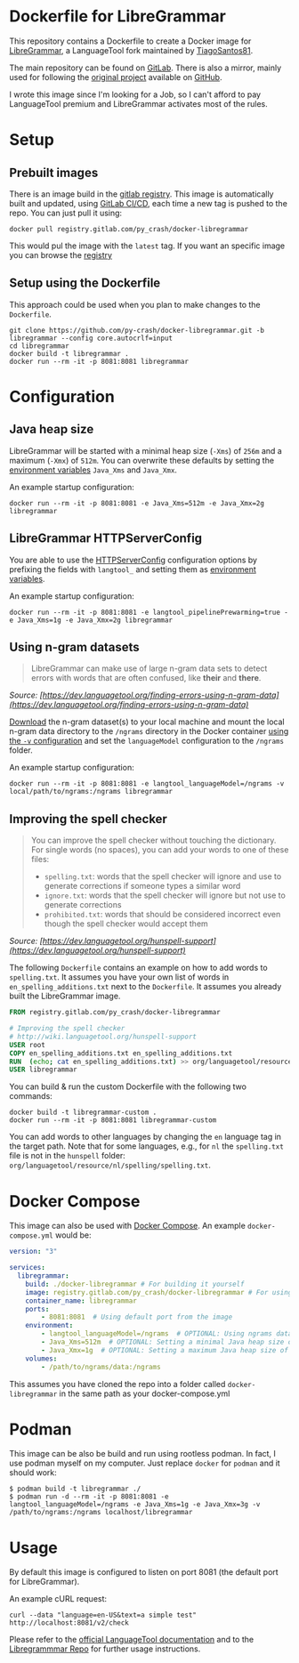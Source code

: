 # Dockerfile for LibreGrammar
This repository contains a Dockerfile to create a Docker image for [LibreGrammar](https://github.com/TiagoSantos81/libregrammar),
a LanguageTool fork maintained by [TiagoSantos81](https://github.com/TiagoSantos81).

The main repository can be found on [GitLab](https://gitlab.com/py_crash/docker-libregrammar). There is also a mirror,
mainly used for following the [original project](https://github.com/Erikvl87/docker-languagetool) available on
[GitHub](https://github.com/py-crash/docker-libregrammar).

I wrote this image since I'm looking for a Job, so I can't afford to pay LanguageTool premium and LibreGrammar activates
most of the rules.

# Setup

## Prebuilt images

There is an image build in the [gitlab registry](https://gitlab.com/py_crash/docker-libregrammar/container_registry).
This image is automatically built and updated, using [GitLab CI/CD](https://gitlab.com/py_crash/docker-libregrammar/-/blob/main/.gitlab-ci.yml),
each time a new tag is pushed to the repo. You can just pull it using:

```
docker pull registry.gitlab.com/py_crash/docker-libregrammar
```

This would pul the image with the `latest` tag. If you want an specific image you can browse the 
[registry](https://gitlab.com/py_crash/docker-libregrammar/container_registry)

## Setup using the Dockerfile
This approach could be used when you plan to make changes to the `Dockerfile`.
```
git clone https://github.com/py-crash/docker-libregrammar.git -b libregrammar --config core.autocrlf=input
cd libregrammar
docker build -t libregrammar .
docker run --rm -it -p 8081:8081 libregrammar
```

# Configuration

## Java heap size
LibreGrammar will be started with a minimal heap size (`-Xms`) of `256m` and a maximum (`-Xmx`) of `512m`. You can
overwrite these defaults by setting the [environment variables](https://docs.docker.com/engine/reference/commandline/run/#set-environment-variables--e---env---env-file)
`Java_Xms` and `Java_Xmx`.

An example startup configuration:
```
docker run --rm -it -p 8081:8081 -e Java_Xms=512m -e Java_Xmx=2g libregrammar
```

## LibreGrammar HTTPServerConfig
You are able to use the [HTTPServerConfig](https://languagetool.org/development/api/org/languagetool/server/HTTPServerConfig.html)
configuration options by prefixing the fields with `langtool_` and setting them as
[environment variables](https://docs.docker.com/engine/reference/commandline/run/#set-environment-variables--e---env---env-file).

An example startup configuration:
```
docker run --rm -it -p 8081:8081 -e langtool_pipelinePrewarming=true -e Java_Xms=1g -e Java_Xmx=2g libregrammar
```

## Using n-gram datasets
> LibreGrammar can make use of large n-gram data sets to detect errors with words that are often confused, like __their__ and __there__.

*Source: [https://dev.languagetool.org/finding-errors-using-n-gram-data](https://dev.languagetool.org/finding-errors-using-n-gram-data)*

[Download](http://languagetool.org/download/ngram-data/) the n-gram dataset(s) to your local machine and mount the local
n-gram data directory to the `/ngrams` directory in the Docker container
[using the `-v` configuration](https://docs.docker.com/engine/reference/commandline/run/#mount-volume--v---read-only)
and set the `languageModel` configuration to the `/ngrams` folder.

An example startup configuration:
```
docker run --rm -it -p 8081:8081 -e langtool_languageModel=/ngrams -v local/path/to/ngrams:/ngrams libregrammar
```

## Improving the spell checker

> You can improve the spell checker without touching the dictionary. For single words (no spaces), you can add your words to one of these files:
> * `spelling.txt`: words that the spell checker will ignore and use to generate corrections if someone types a similar word
> * `ignore.txt`: words that the spell checker will ignore but not use to generate corrections
> * `prohibited.txt`: words that should be considered incorrect even though the spell checker would accept them

*Source: [https://dev.languagetool.org/hunspell-support](https://dev.languagetool.org/hunspell-support)*

The following `Dockerfile` contains an example on how to add words to `spelling.txt`. It assumes you have your own list
of words in `en_spelling_additions.txt` next to the `Dockerfile`. It assumes you already built the LibreGrammar image.

```Dockerfile
FROM registry.gitlab.com/py_crash/docker-libregrammar

# Improving the spell checker
# http://wiki.languagetool.org/hunspell-support
USER root
COPY en_spelling_additions.txt en_spelling_additions.txt
RUN  (echo; cat en_spelling_additions.txt) >> org/languagetool/resource/en/hunspell/spelling.txt
USER libregrammar
```

You can build & run the custom Dockerfile with the following two commands:
```
docker build -t libregrammar-custom .
docker run --rm -it -p 8081:8081 libregrammar-custom
```

You can add words to other languages by changing the `en` language tag in the target path. Note that for some languages, e.g., for `nl` the `spelling.txt` file is not in the `hunspell` folder: `org/languagetool/resource/nl/spelling/spelling.txt`.

# Docker Compose

This image can also be used with [Docker Compose](https://docs.docker.com/compose/). An example `docker-compose.yml` would be:

```yaml
version: "3"

services:
  libregrammar:
    build: ./docker-libregrammar # For building it yourself
    image: registry.gitlab.com/py_crash/docker-libregrammar # For using the prebuilt image
    container_name: libregrammar
    ports:
        - 8081:8081  # Using default port from the image
    environment:
        - langtool_languageModel=/ngrams  # OPTIONAL: Using ngrams data
        - Java_Xms=512m  # OPTIONAL: Setting a minimal Java heap size of 512 mib
        - Java_Xmx=1g  # OPTIONAL: Setting a maximum Java heap size of 1 Gib
    volumes:
        - /path/to/ngrams/data:/ngrams
```

This assumes you have cloned the repo into a folder called `docker-libregrammar` in the same path as your docker-compose.yml

# Podman

This image can be also be build and run using rootless podman. In fact, I use podman myself on my computer. Just
replace `docker` for `podman` and it should work:

```
$ podman build -t libregrammar ./
$ podman run -d --rm -it -p 8081:8081 -e langtool_languageModel=/ngrams -e Java_Xms=1g -e Java_Xmx=3g -v /path/to/ngrams:/ngrams localhost/libregrammar
```

# Usage
By default this image is configured to listen on port 8081 (the default port for LibreGrammar).

An example cURL request:
```
curl --data "language=en-US&text=a simple test" http://localhost:8081/v2/check
```

Please refer to the [official LanguageTool documentation](https://dev.languagetool.org/) and to the
[Libregrammmar Repo](https://github.com/TiagoSantos81/languagetool) for further usage instructions.
